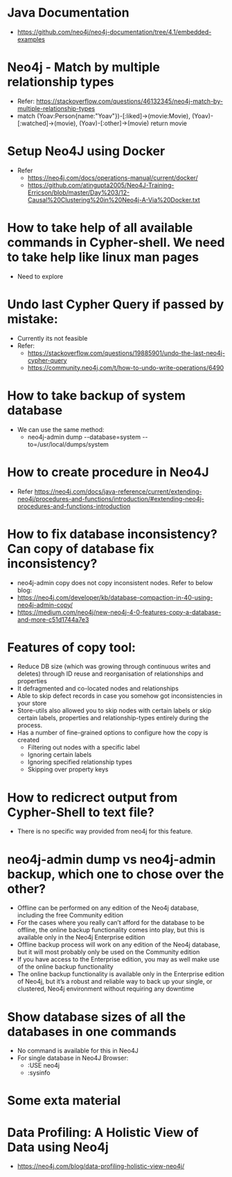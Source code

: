 # Java Documentation
 - https://github.com/neo4j/neo4j-documentation/tree/4.1/embedded-examples


# Neo4j - Match by multiple relationship types
 - Refer:  https://stackoverflow.com/questions/46132345/neo4j-match-by-multiple-relationship-types
 - match (Yoav:Person{name:"Yoav"})-[:liked]->(movie:Movie), (Yoav)-[:watched]->(movie), (Yoav)-[:other]->(movie) return movie

# Setup Neo4J using Docker
 - Refer
	- https://neo4j.com/docs/operations-manual/current/docker/
	- https://github.com/atingupta2005/Neo4J-Training-Erricson/blob/master/Day%203/12-Causal%20Clustering%20in%20Neo4j-A-Via%20Docker.txt
 

# How to take help of all available commands in Cypher-shell. We need to take help like linux man pages
 - Need to explore
 
# Undo last Cypher Query if passed by mistake:
 - Currently its not feasible
  - Refer:
    -  https://stackoverflow.com/questions/19885901/undo-the-last-neo4j-cypher-query
    - https://community.neo4j.com/t/how-to-undo-write-operations/6490


# How to take backup of system database
 - We can use the same method:
	 - neo4j-admin dump --database=system  --to=/usr/local/dumps/system


# How to create procedure in Neo4J
 - Refer https://neo4j.com/docs/java-reference/current/extending-neo4j/procedures-and-functions/introduction/#extending-neo4j-procedures-and-functions-introduction

# How to fix database inconsistency? Can copy of database fix inconsistency?
 - neo4j-admin copy does not copy inconsistent nodes. Refer to below blog:
  - https://neo4j.com/developer/kb/database-compaction-in-40-using-neo4j-admin-copy/
  - https://medium.com/neo4j/new-neo4j-4-0-features-copy-a-database-and-more-c51d1744a7e3
  
  # Features of copy tool:
   - Reduce DB size (which was growing through continuous writes and deletes) through ID reuse and reorganisation of relationships and properties
   - It defragmented and co-located nodes and relationships
   - Able to skip defect records in case you somehow got inconsistencies in your store
   - Store-utils also allowed you to skip nodes with certain labels or skip certain labels, properties and relationship-types entirely during the process.
   - Has a number of fine-grained options to configure how the copy is created
     - Filtering out nodes with a specific label
	 - Ignoring certain labels
	 - Ignoring specified relationship types
	 - Skipping over property keys
	 
  
# How to redicrect output from Cypher-Shell to text file?
 - There is no specific way provided from neo4j for this feature.

# neo4j-admin dump vs neo4j-admin backup, which one to chose over the other?
 - Offline can be performed on any edition of the Neo4j database, including the free Community edition
 - For the cases where you really can’t afford for the database to be offline, the online backup functionality comes into play, but this is available only in the Neo4j Enterprise edition
 - Offline backup process will work on any edition of the Neo4j database, but it will most probably only be used on the Community edition
 - If you have access to the Enterprise edition, you may as well make use of the online backup functionality
 - The online backup functionality is available only in the Enterprise edition of Neo4j, but it’s a robust and reliable way to back up your single, or clustered, Neo4j environment without requiring any downtime

# Show database sizes of all the databases in one commands
  - No command is available for this in Neo4J
  - For single database in Neo4J Browser:
    - :USE neo4j
	- :sysinfo

# Some exta material
  # Data Profiling: A Holistic View of Data using Neo4j
   - https://neo4j.com/blog/data-profiling-holistic-view-neo4j/


